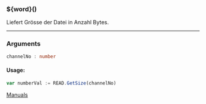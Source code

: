 ﻿### ${word}()
Liefert Grösse der Datei in Anzahl Bytes.

----

### Arguments
```ts
channelNo : number
```
#### Usage:
```ts
var numberVal := READ.GetSize(channelNo)
```

[Manuals](https://manuals.opacc.ch/docs/doku2401/F-Script/ScriptBlockFunc.READ.GetSize.html)
